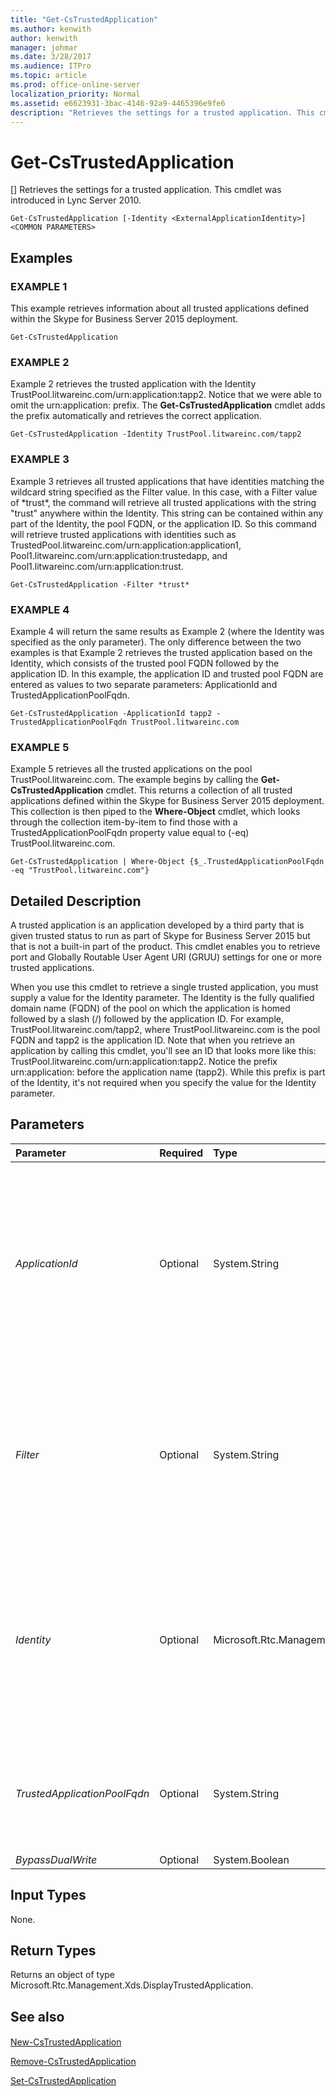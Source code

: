 ```yaml
---
title: "Get-CsTrustedApplication"
ms.author: kenwith
author: kenwith
manager: johmar
ms.date: 3/28/2017
ms.audience: ITPro
ms.topic: article
ms.prod: office-online-server
localization_priority: Normal
ms.assetid: e6623931-3bac-4146-92a9-4465396e9fe6
description: "Retrieves the settings for a trusted application. This cmdlet was introduced in Lync Server 2010."
---
```


# Get-CsTrustedApplication
[]
Retrieves the settings for a trusted application. This cmdlet was introduced in Lync Server 2010.
  
```
Get-CsTrustedApplication [-Identity <ExternalApplicationIdentity>] <COMMON PARAMETERS>

```

## Examples

### EXAMPLE 1

This example retrieves information about all trusted applications defined within the Skype for Business Server 2015 deployment.
  
```
Get-CsTrustedApplication
```

### EXAMPLE 2

Example 2 retrieves the trusted application with the Identity TrustPool.litwareinc.com/urn:application:tapp2. Notice that we were able to omit the urn:application: prefix. The **Get-CsTrustedApplication** cmdlet adds the prefix automatically and retrieves the correct application.
  
```
Get-CsTrustedApplication -Identity TrustPool.litwareinc.com/tapp2
```

### EXAMPLE 3

Example 3 retrieves all trusted applications that have identities matching the wildcard string specified as the Filter value. In this case, with a Filter value of \*trust\*, the command will retrieve all trusted applications with the string "trust" anywhere within the Identity. This string can be contained within any part of the Identity, the pool FQDN, or the application ID. So this command will retrieve trusted applications with identities such as TrustedPool.litwareinc.com/urn:application:application1, Pool1.litwareinc.com/urn:application:trustedapp, and Pool1.litwareinc.com/urn:application:trust.
  
```
Get-CsTrustedApplication -Filter *trust*
```

### EXAMPLE 4

Example 4 will return the same results as Example 2 (where the Identity was specified as the only parameter). The only difference between the two examples is that Example 2 retrieves the trusted application based on the Identity, which consists of the trusted pool FQDN followed by the application ID. In this example, the application ID and trusted pool FQDN are entered as values to two separate parameters: ApplicationId and TrustedApplicationPoolFqdn.
  
```
Get-CsTrustedApplication -ApplicationId tapp2 -TrustedApplicationPoolFqdn TrustPool.litwareinc.com
```

### EXAMPLE 5

Example 5 retrieves all the trusted applications on the pool TrustPool.litwareinc.com. The example begins by calling the **Get-CsTrustedApplication** cmdlet. This returns a collection of all trusted applications defined within the Skype for Business Server 2015 deployment. This collection is then piped to the **Where-Object** cmdlet, which looks through the collection item-by-item to find those with a TrustedApplicationPoolFqdn property value equal to (-eq) TrustPool.litwareinc.com.
  
```
Get-CsTrustedApplication | Where-Object {$_.TrustedApplicationPoolFqdn -eq "TrustPool.litwareinc.com"}
```

## Detailed Description

A trusted application is an application developed by a third party that is given trusted status to run as part of Skype for Business Server 2015 but that is not a built-in part of the product. This cmdlet enables you to retrieve port and Globally Routable User Agent URI (GRUU) settings for one or more trusted applications.
  
When you use this cmdlet to retrieve a single trusted application, you must supply a value for the Identity parameter. The Identity is the fully qualified domain name (FQDN) of the pool on which the application is homed followed by a slash (/) followed by the application ID. For example, TrustPool.litwareinc.com/tapp2, where TrustPool.litwareinc.com is the pool FQDN and tapp2 is the application ID. Note that when you retrieve an application by calling this cmdlet, you'll see an ID that looks more like this: TrustPool.litwareinc.com/urn:application:tapp2. Notice the prefix urn:application: before the application name (tapp2). While this prefix is part of the Identity, it's not required when you specify the value for the Identity parameter.
  
## Parameters

|**Parameter**|**Required**|**Type**|**Description**|
|:-----|:-----|:-----|:-----|
| _ApplicationId_ <br/> |Optional  <br/> |System.String  <br/> |The name of the application. This can include the application ID prefix, but doesn't need to. For example, ApplicationId values of urn:application:tapp1 and tapp1 will both return the same application. If you supply a value for ApplicationId, you cannot supply a value for the Identity, but you must supply a value for the TrustedApplicationPoolFqdn parameter.  <br/> |
| _Filter_ <br/> |Optional  <br/> |System.String  <br/> |A string that includes wildcards that enables you to retrieve trusted applications based on Identity values that match the given wildcard string. Identities consist of a trusted application pool FQDN followed by a slash (/) followed by the trusted application ID. The Filter value will match any part of the Identity, both the FQDN and the application ID.  <br/> |
| _Identity_ <br/> |Optional  <br/> |Microsoft.Rtc.Management.Xds.ExternalApplicationIdentity  <br/> |The unique identifier of the trusted application you want to retrieve. Identity values must be entered in the format \<pool FQDN\>/\<application ID\>, where pool FQDN is the FQDN of the pool on which the application resides, and application ID is the name of the application. Note that if you specify an Identity, you cannot specify an ApplicationID or a TrustedApplicationPoolFqdn.  <br/> |
| _TrustedApplicationPoolFqdn_ <br/> |Optional  <br/> |System.String  <br/> |The FQDN of the trusted application pool on which the application will reside. If you supply a value for TrustedApplicationPoolFqdn, you cannot supply a value for the Identity, but you must supply a value for the ApplicationID parameter.  <br/> |
| _BypassDualWrite_ <br/> |Optional  <br/> |System.Boolean  <br/> |PARAMVALUE: $true | $false  <br/> |
   
## Input Types

None.
  
## Return Types

Returns an object of type Microsoft.Rtc.Management.Xds.DisplayTrustedApplication.
  
## See also

#### 

[New-CsTrustedApplication](new-cstrustedapplication.md)
  
[Remove-CsTrustedApplication](remove-cstrustedapplication.md)
  
[Set-CsTrustedApplication](set-cstrustedapplication.md)

